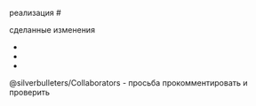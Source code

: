 реализация  #

сделанные изменения

-
-
-

@silverbulleters/Collaborators - просьба прокомментировать и проверить
